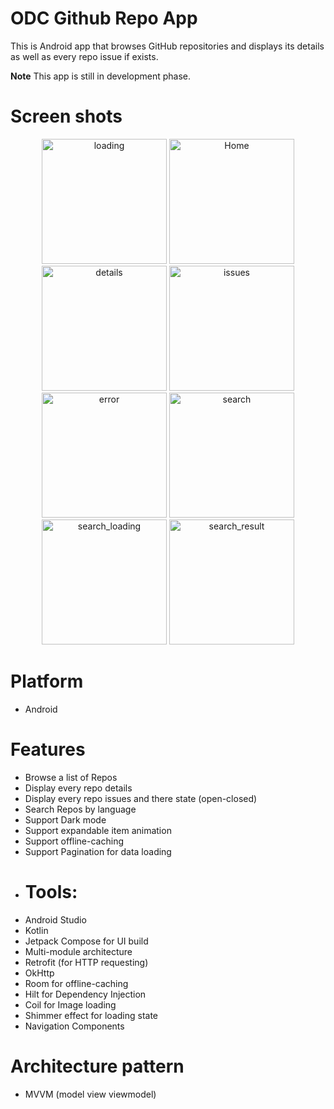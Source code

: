 
# ODC Github Repo App
This is Android app that browses GitHub repositories and displays its details as well as every repo issue if exists.

**Note** This app is still in development phase.
# Screen shots
<p align="center">
  <img src="https://github.com/user-attachments/assets/56399993-3241-46ad-bb82-0101a4f9ac09" width="200" title="loading">
  <img src="https://github.com/user-attachments/assets/6049a4e2-2626-4802-bc11-b1b08598a7f6" width="200" title="Home">
  <img src="https://github.com/user-attachments/assets/4899d204-94b1-439a-819f-daeea50d4613" width="200" title="details">
  <img src="https://github.com/user-attachments/assets/327699c1-c63c-4b6e-9ed4-52d70dafc795" width="200" title="issues">
  <img src="https://github.com/user-attachments/assets/b9035c61-35c3-442f-b972-b55fab99de39" width="200" title="error">
  <img src="https://github.com/user-attachments/assets/70e28035-4372-412a-81bd-1dfdb3521c17" width="200" title="search">
  <img src="https://github.com/user-attachments/assets/f987bcaf-a267-4139-a6bd-d89656b31630" width="200" title="search_loading">
  <img src="https://github.com/user-attachments/assets/1f2e380e-0191-4d71-8248-814fbad2f602" width="200" title="search_result">
</p>

# Platform
* Android
# Features
* Browse a list of Repos
* Display every repo details
* Display every repo issues and there state (open-closed)
* Search Repos by language
* Support Dark mode
* Support expandable item animation
* Support offline-caching
* Support Pagination for data loading
* # Tools:
* Android Studio
* Kotlin
* Jetpack Compose for UI build
* Multi-module architecture
* Retrofit (for HTTP requesting)
* OkHttp
* Room for offline-caching
* Hilt for Dependency Injection
* Coil for Image loading
* Shimmer effect for loading state
* Navigation Components
# Architecture pattern
* MVVM (model view viewmodel)


